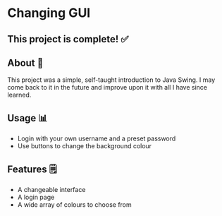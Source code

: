 <h1> Changing GUI </h1>

<h2> This project is complete! ✅</h2>

<h2> About 💬 </h2>

<p> This project was a simple, self-taught introduction to Java Swing. I may come back to it in the future and improve upon it with all I have since learned. </p>

<h2> Usage 📊 </h2>

<ul> 
  <li> Login with your own username and a preset password </li>
  <li> Use buttons to change the background colour </li>
</ul>

<h2> Features 🗒️ </h2>

<ul>
  <li> A changeable interface </li>
  <li> A login page </li>
  <li> A wide array of colours to choose from </li>
</ul>
